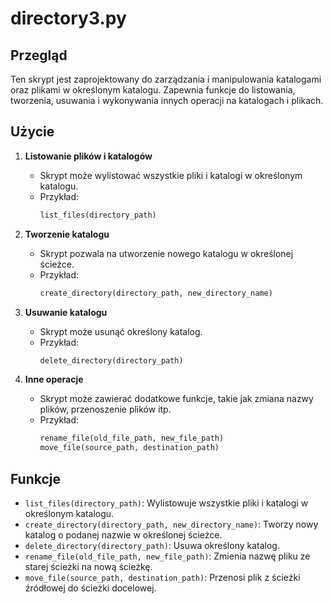 # directory3.py

## Przegląd
Ten skrypt jest zaprojektowany do zarządzania i manipulowania katalogami oraz plikami w określonym katalogu. Zapewnia funkcje do listowania, tworzenia, usuwania i wykonywania innych operacji na katalogach i plikach.

## Użycie

1. **Listowanie plików i katalogów**
    - Skrypt może wylistować wszystkie pliki i katalogi w określonym katalogu.
    - Przykład:
      ```python
      list_files(directory_path)
      ```

2. **Tworzenie katalogu**
    - Skrypt pozwala na utworzenie nowego katalogu w określonej ścieżce.
    - Przykład:
      ```python
      create_directory(directory_path, new_directory_name)
      ```

3. **Usuwanie katalogu**
    - Skrypt może usunąć określony katalog.
    - Przykład:
      ```python
      delete_directory(directory_path)
      ```

4. **Inne operacje**
    - Skrypt może zawierać dodatkowe funkcje, takie jak zmiana nazwy plików, przenoszenie plików itp.
    - Przykład:
      ```python
      rename_file(old_file_path, new_file_path)
      move_file(source_path, destination_path)
      ```

## Funkcje

- `list_files(directory_path)`: Wylistowuje wszystkie pliki i katalogi w określonym katalogu.
- `create_directory(directory_path, new_directory_name)`: Tworzy nowy katalog o podanej nazwie w określonej ścieżce.
- `delete_directory(directory_path)`: Usuwa określony katalog.
- `rename_file(old_file_path, new_file_path)`: Zmienia nazwę pliku ze starej ścieżki na nową ścieżkę.
- `move_file(source_path, destination_path)`: Przenosi plik z ścieżki źródłowej do ścieżki docelowej.



